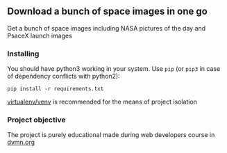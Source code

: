 ## Download a bunch of space images in one go

Get a bunch of space images including NASA pictures of the day and PsaceX launch images

### Installing

You should have python3 working in your system. Use `pip` (or `pip3` in
case of dependency conflicts with python2):

```
pip install -r requirements.txt
```

[virtualenv/venv](https://docs.python.org/3/library/venv.html) is recommended for the means of project isolation

### Project objective

The project is purely educational made during web developers course
in [dvmn.org](https://dvmn.org)